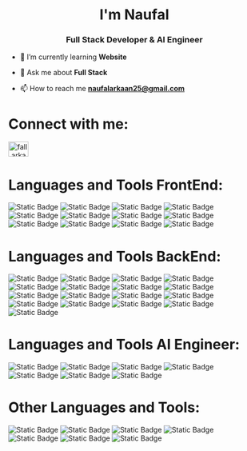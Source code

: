 <h1 align="center">I'm Naufal</h1>
<h3 align="center">Full Stack Developer & AI Engineer</h3>

- 🌱 I’m currently learning **Website**

- 💬 Ask me about **Full Stack**

- 📫 How to reach me **naufalarkaan25@gmail.com**

# Connect with me:
<p align="left">
<a href="https://instagram.com/fall.arkaan" target="blank"><img align="center" src="https://raw.githubusercontent.com/rahuldkjain/github-profile-readme-generator/master/src/images/icons/Social/instagram.svg" alt="fall.arkaan" height="30" width="40" /></a>
</p>

# Languages and Tools FrontEnd:
![Static Badge](https://img.shields.io/badge/HTML5-orange?style=for-the-badge&logo=html5&labelColor=black)
![Static Badge](https://img.shields.io/badge/CSS3-blue?style=for-the-badge&logo=css3&labelColor=black)
![Static Badge](https://img.shields.io/badge/BOOTSTARP-purple?style=for-the-badge&logo=bootstrap&labelColor=black)
![Static Badge](https://img.shields.io/badge/FIGMA-yellow?style=for-the-badge&logo=figma&labelColor=black)
![Static Badge](https://img.shields.io/badge/JAVASCRIPT-yellow?style=for-the-badge&logo=javascript&labelColor=black)
![Static Badge](https://img.shields.io/badge/VUEJS-green?style=for-the-badge&logo=vue.js&labelColor=black)
![Static Badge](https://img.shields.io/badge/NUXTJS-green?style=for-the-badge&logo=nuxt.js&labelColor=black)
![Static Badge](https://img.shields.io/badge/NOTION-grey?style=for-the-badge&logo=notion&labelColor=black)
![Static Badge](https://img.shields.io/badge/NETLIFY-green?style=for-the-badge&logo=netlify&labelColor=black)
![Static Badge](https://img.shields.io/badge/REACTJS-blue?style=for-the-badge&logo=react&labelColor=black)
![Static Badge](https://img.shields.io/badge/NEXTJS-white?style=for-the-badge&logo=next.js&labelColor=black)
![Static Badge](https://img.shields.io/badge/TAILWIND%20CSS-blue?style=for-the-badge&logo=tailwindcss&labelColor=black)



# Languages and Tools BackEnd:
![Static Badge](https://img.shields.io/badge/FIREBASE-yellow?style=for-the-badge&logo=firebase&labelColor=black)
![Static Badge](https://img.shields.io/badge/GIT-orange?style=for-the-badge&logo=git&labelColor=black)
![Static Badge](https://img.shields.io/badge/POSTMAN-orange?style=for-the-badge&logo=postman&labelColor=black)
![Static Badge](https://img.shields.io/badge/PHP-blue?style=for-the-badge&logo=php&labelColor=black)
![Static Badge](https://img.shields.io/badge/LARAVEL-red?style=for-the-badge&logo=laravel&labelColor=black)
![Static Badge](https://img.shields.io/badge/LARAGON-blue?style=for-the-badge&logo=laragon&labelColor=black)
![Static Badge](https://img.shields.io/badge/VERCEL-grey?style=for-the-badge&logo=vercel&labelColor=black)
![Static Badge](https://img.shields.io/badge/MYSQL-blue?style=for-the-badge&logo=MYSQL&labelColor=black)
![Static Badge](https://img.shields.io/badge/NODE.JS-green?style=for-the-badge&logo=node.js&labelColor=black)
![Static Badge](https://img.shields.io/badge/PHP%20MY%20ADMIN%20-yellow?style=for-the-badge&logo=phpmyadmin&labelColor=black)
![Static Badge](https://img.shields.io/badge/COMPOSER%20-gray?style=for-the-badge&logo=composer&labelColor=black)
![Static Badge](https://img.shields.io/badge/NPM-red?style=for-the-badge&logo=npm&labelColor=black)
![Static Badge](https://img.shields.io/badge/HAPI-grey?style=for-the-badge&logo=hapi&label=hapi.js%20framework&labelColor=black)
![Static Badge](https://img.shields.io/badge/NODEMON-green?style=for-the-badge&logo=nodemon&labelColor=black)
![Static Badge](https://img.shields.io/badge/ESLint-purple?style=for-the-badge&logo=eslint&labelColor=black)
![Static Badge](https://img.shields.io/badge/aws.cloud-orange?style=for-the-badge&logo=amazon&labelColor=black)
![Static Badge](https://img.shields.io/badge/GO-blue?style=for-the-badge&logo=go&labelColor=black)



# Languages and Tools AI Engineer:
![Static Badge](https://img.shields.io/badge/python-blue?style=for-the-badge&logo=python&labelColor=black)
![Static Badge](https://img.shields.io/badge/OPENCV-purple?style=for-the-badge&logo=opencv&labelColor=black)
![Static Badge](https://img.shields.io/badge/numpy-blue?style=for-the-badge&logo=numpy&labelColor=black)
![Static Badge](https://img.shields.io/badge/jupyter-orange?style=for-the-badge&logo=jupyter&labelColor=black)
![Static Badge](https://img.shields.io/badge/caffe%20Deep%20Learning%20-red?style=for-the-badge&label=Caffe&labelColor=black)
![Static Badge](https://img.shields.io/badge/Tensorflow-orange?style=for-the-badge&logo=Tensorflow&labelColor=black)
![Static Badge](https://img.shields.io/badge/Keras-red?style=for-the-badge&logo=Keras&labelColor=black)


# Other Languages and Tools:
![Static Badge](https://img.shields.io/badge/GITHUB-grey?style=for-the-badge&logo=github&labelColor=black)
![Static Badge](https://img.shields.io/badge/VSCODE-blue?style=for-the-badge&logo=visualstudiocode&labelColor=black)
![Static Badge](https://img.shields.io/badge/WINDOWS-blue?style=for-the-badge&logo=windows&labelColor=black)
![Static Badge](https://img.shields.io/badge/C%2B%2B-blue?style=for-the-badge&logo=C%2B%2B&labelColor=black)
![Static Badge](https://img.shields.io/badge/CANVA-blue?style=for-the-badge&logo=canva&labelColor=black)
![Static Badge](https://img.shields.io/badge/Linux-yellow?style=for-the-badge&logo=Linux&labelColor=black)
![Static Badge](https://img.shields.io/badge/Kali%20Linux-blue?style=for-the-badge&logo=kali%20linux&labelColor=black)












